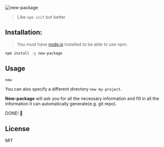 ![new-package](https://cldup.com/VveGuN1HEP.png)

> Like `npm init` but better

## Installation:
> You must have [node.js](https://nodejs.org) installed to be able to use npm.

```bash
npm install -g new-package
```

## Usage
```bash
new
```

You can also specify a different directory ```new my-project```.

**New-package** will ask you for all the necessary information and fill in all the information it can automatically generate(e.g. git repo).

DONE! 🎉

## License
MIT
